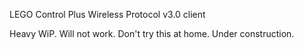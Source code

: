 LEGO Control Plus Wireless Protocol v3.0 client

Heavy WiP. Will not work. Don't try this at home. Under construction.